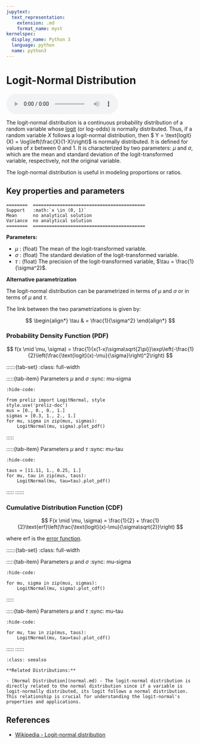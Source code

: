 ```yaml
---
jupytext:
  text_representation:
    extension: .md
    format_name: myst
kernelspec:
  display_name: Python 3
  language: python
  name: python3
---
```

# Logit-Normal Distribution

<audio controls> <source src="../../_static/logitnormal.mp3" type="audio/mpeg"> This browser cannot play the pronunciation audio file for this distribution. </audio>

The logit-normal distribution is a continuous probability distribution of a random variable whose [logit](https://en.wikipedia.org/wiki/Logit) (or log-odds) is normally distributed. Thus, if a random variable $X$ follows a logit-normal distribution, then $ Y = \text{logit}(X) = \log\left(\frac{X}{1-X}\right)$ is normally distributed. It is defined for values of $x$ between 0 and 1. It is characterized by two parameters: $\mu$ and $\sigma$, which are the mean and standard deviation of the logit-transformed variable, respectively, not the original variable.

The logit-normal distribution is useful in modeling proportions or ratios. 

## Key properties and parameters

```{eval-rst}
========  ==========================================
Support   :math:`x \in (0, 1)`
Mean      no analytical solution
Variance  no analytical solution
========  ==========================================
```

**Parameters:**

- $\mu$ : (float) The mean of the logit-transformed variable.
- $\sigma$ : (float) The standard deviation of the logit-transformed variable.
- $\tau$ : (float) The precision of the logit-transformed variable, $\tau = \frac{1}{\sigma^2}$.

**Alternative parametrization**

The logit-normal distribution can be parametrized in terms of $\mu$ and $\sigma$ or in terms of $\mu$ and $\tau$.

The link between the two parametrizations is given by:

$$
\begin{align*}
\tau & = \frac{1}{\sigma^2}
\end{align*}
$$

### Probability Density Function (PDF)

$$
f(x \mid \mu, \sigma) = \frac{1}{x(1-x)\sigma\sqrt{2\pi}}\exp\left(-\frac{1}{2}\left(\frac{\text{logit}(x)-\mu}{\sigma}\right)^2\right)
$$

::::::{tab-set}
:class: full-width

:::::{tab-item} Parameters $\mu$ and $\sigma$
:sync: mu-sigma
```{jupyter-execute}
:hide-code:

from preliz import LogitNormal, style
style.use('preliz-doc')
mus = [0., 0., 0., 1.]
sigmas = [0.3, 1., 2., 1.]
for mu, sigma in zip(mus, sigmas):
    LogitNormal(mu, sigma).plot_pdf()
```
:::::

:::::{tab-item} Parameters $\mu$ and $\tau$
:sync: mu-tau

```{jupyter-execute}
:hide-code:

taus = [11.11, 1., 0.25, 1.]
for mu, tau in zip(mus, taus):
    LogitNormal(mu, tau=tau).plot_pdf()
```
:::::
::::::

### Cumulative Distribution Function (CDF)

$$
F(x \mid \mu, \sigma) = \frac{1}{2} + \frac{1}{2}\text{erf}\left(\frac{\text{logit}(x)-\mu}{\sigma\sqrt{2}}\right)
$$

where erf is the [error function](https://en.wikipedia.org/wiki/Error_function).

::::::{tab-set}
:class: full-width

:::::{tab-item} Parameters $\mu$ and $\sigma$
:sync: mu-sigma
```{jupyter-execute}
:hide-code:

for mu, sigma in zip(mus, sigmas):
    LogitNormal(mu, sigma).plot_cdf()
```
:::::

:::::{tab-item} Parameters $\mu$ and $\tau$
:sync: mu-tau
```{jupyter-execute}
:hide-code:

for mu, tau in zip(mus, taus):
    LogitNormal(mu, tau=tau).plot_cdf()
```
:::::
::::::

```{seealso}
:class: seealso

**Related Distributions:**

- [Normal Distribution](normal.md) - The logit-normal distribution is directly related to the normal distribution since if a variable is logit-normally distributed, its logit follows a normal distribution. This relationship is crucial for understanding the logit-normal's properties and applications.
```

## References

- [Wikipedia - Logit-normal distribution](https://en.wikipedia.org/wiki/Logit-normal_distribution)